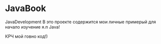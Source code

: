 # JavaBook
JavaDevelopment
В это проекте содержится  мои личные примерый для начало изучение я.п Java!

КРЧ мой говно код!)

